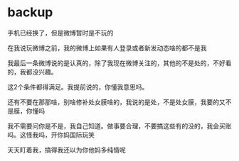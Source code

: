 # backup

手机已经换了，但是微博暂时是不玩的

在我说玩微博之前，我的微博上如果有人登录或者新发动态啥的都不是我

我最后一条微博说的是认真的，除了我现在微博关注的，其他的不是处的，不好看的，我都没兴趣。

这2个条件都得满足。我提前说的，你懂我意思吗。

还有不要在那那啥，别啥修补处女膜啥的，我说的是处，不是处女膜，我要的又不是膜，你懂吗

我不需要问你是不是，我自己知道。做事要合理，不要搞这些有的没的，我会买账吗。这怪我吗，开你妈国际玩笑

天天盯着我，搞得我还以为你他妈多纯情呢

